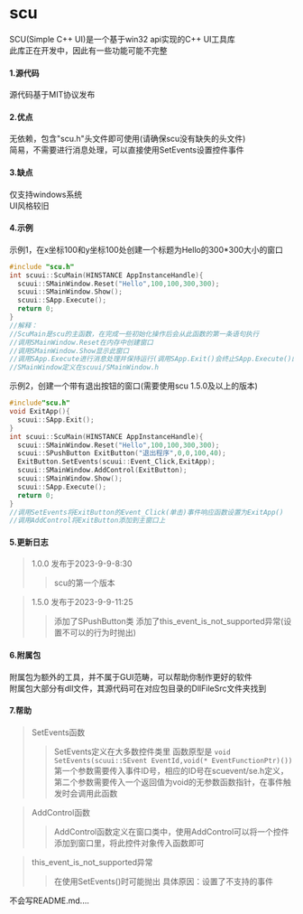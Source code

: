 # scu
SCU(Simple C++ UI)是一个基于win32 api实现的C++ UI工具库  
此库正在开发中，因此有一些功能可能不完整  

#### 1.源代码 ####
源代码基于MIT协议发布  

#### 2.优点 ####
无依赖，包含"scu.h"头文件即可使用(请确保scu没有缺失的头文件)  
简易，不需要进行消息处理，可以直接使用SetEvents设置控件事件  

#### 3.缺点 ####
仅支持windows系统  
UI风格较旧  

#### 4.示例 ####
示例1，在x坐标100和y坐标100处创建一个标题为Hello的300*300大小的窗口  
```c++
#include "scu.h"
int scuui::ScuMain(HINSTANCE AppInstanceHandle){
  scuui::SMainWindow.Reset("Hello",100,100,300,300);
  scuui::SMainWindow.Show();
  scuui::SApp.Execute();
  return 0;
}
//解释：
//ScuMain是scu的主函数，在完成一些初始化操作后会从此函数的第一条语句执行
//调用SMainWindow.Reset在内存中创建窗口
//调用SMainWindow.Show显示此窗口
//调用SApp.Execute进行消息处理并保持运行(调用SApp.Exit()会终止SApp.Execute()的运行)
//SMainWindow定义在scuui/SMainWindow.h
```  
示例2，创建一个带有退出按钮的窗口(需要使用scu 1.5.0及以上的版本)  
```c++
#include"scu.h"
void ExitApp(){
  scuui::SApp.Exit();
}
int scuui::ScuMain(HINSTANCE AppInstanceHandle){
  scuui::SMainWindow.Reset("Hello",100,100,300,300);
  scuui::SPushButton ExitButton("退出程序",0,0,100,40);
  ExitButton.SetEvents(scuui::Event_Click,ExitApp);
  scuui::SMainWindow.AddControl(ExitButton);
  scuui::SMainWindow.Show();
  scuui::SApp.Execute();
  return 0;
}
//调用SetEvents将ExitButton的Event_Click(单击)事件响应函数设置为ExitApp()
//调用AddControl将ExitButton添加到主窗口上
```  
#### 5.更新日志 ####
> 1.0.0 发布于2023-9-9-8:30
 >> scu的第一个版本

> 1.5.0 发布于2023-9-9-11:25
 >> 添加了SPushButton类
 >> 添加了this_event_is_not_supported异常(设置不可以的行为时抛出)

#### 6.附属包 ####
附属包为额外的工具，并不属于GUI范畴，可以帮助你制作更好的软件  
附属包大部分有dll文件，其源代码可在对应包目录的DllFileSrc文件夹找到

#### 7.帮助 ####
> SetEvents函数  
 >> SetEvents定义在大多数控件类里
 >> 函数原型是 `void SetEvents(scuui::SEvent EventId,void(* EventFunctionPtr)())`  
 >> 第一个参数需要传入事件ID号，相应的ID号在scuevent/se.h定义，第二个参数需要传入一个返回值为void的无参数函数指针，在事件触发时会调用此函数

> AddControl函数
 >> AddControl函数定义在窗口类中，使用AddControl可以将一个控件添加到窗口里，将此控件对象传入函数即可

> this_event_is_not_supported异常  
 >> 在使用SetEvents()时可能抛出
 >> 具体原因：设置了不支持的事件
  
  
不会写README.md....
